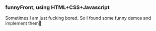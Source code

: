 ### funnyFront, using HTML+CSS+Javascript

Sometimes I am just fucking bored. So I found some funny demos and implement them:ghost: